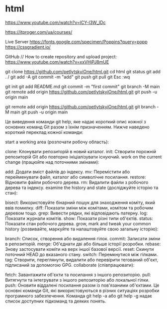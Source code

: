# html

https://www.youtube.com/watch?v=ICY-l3W_lDc


https://itproger.com/ua/courses/


Live Server
https://fonts.google.com/specimen/Poppins?query=popp
https://cssgradient.io/

GitHub // How to create repository and upload project:
https://www.youtube.com/watch?v=xxVHjPJ8mUE

git clone https://github.com/petlytskyiOne/html.git
cd html
git status
git add . / git add -A
git commit -m "add"
git push
git pull
git
Esc :wq

git init
git add README.md
git commit -m "first commit"
git branch -M main
git remote add origin https://github.com/petlytskyiOne/html.git
git push -u origin main

git remote add origin https://github.com/petlytskyiOne/html.git
git branch -M main
git push -u origin main

Це виведення команди git help, яке надає короткий опис кожної з основних команд Git разом з їхнім призначенням. Нижче наведено короткий переклад кожної команди:

start a working area (розпочати робочу область):

clone: Клонувати репозиторій в новий каталог.
init: Створити порожній репозиторій Git або повторно ініціалізувати існуючий.
work on the current change (працюйте над поточними змінами):

add: Додати вміст файлів до індексу.
mv: Перемістити або перейменувати файл, каталог або символічне посилання.
restore: Відновити файли робочого дерева.
rm: Видалити файли з робочого дерева та індексу.
examine the history and state (досліджуйте історію та стан):

bisect: Використовуйте бінарний пошук для знаходження коміту, який ввів помилку.
diff: Показати зміни між комітами, комітом та робочим деревом тощо.
grep: Вивести рядки, які відповідають патерну.
log: Показати журнали комітів.
show: Показати різні типи об'єктів.
status: Показати стан робочого дерева.
grow, mark and tweak your common history (розвивайте, маркуйте та налаштовуйте свою загальну історію):

branch: Список, створення або видалення гілок.
commit: Записати зміни в репозиторій.
merge: Об'єднати дві або більше історії розробки.
rebase: Знову застосувати коміти на верх іншої базової версії.
reset: Скинути поточний HEAD до вказаного стану.
switch: Перемкнутися між гілками.
tag: Створити, переглянути, видалити або перевірити тегований об'єкт, підписаний за допомогою GPG.
collaborate (співпрацювати):

fetch: Завантажити об'єкти та посилання з іншого репозиторію.
pull: Витягнути та інтегрувати з іншого репозиторію або локальної гілки.
push: Оновити віддалені посилання разом із пов'язаними об'єктами.
Це основні команди Git, які використовуються в різних ситуаціях розробки програмного забезпечення. Команда git help -a або git help -g надає список доступних підкоманд та деяких понять.
